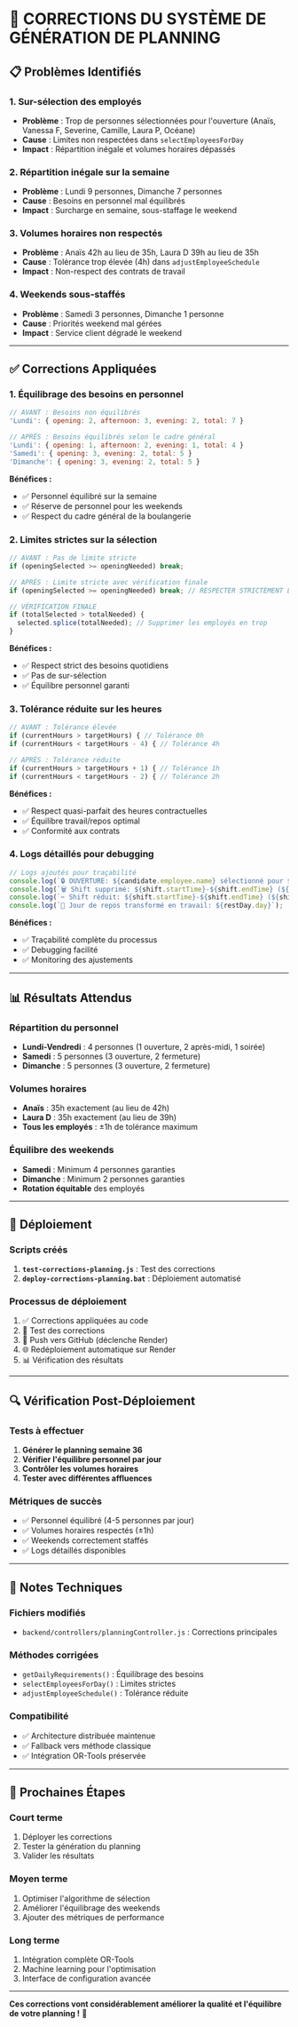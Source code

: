 # 🔧 CORRECTIONS DU SYSTÈME DE GÉNÉRATION DE PLANNING

## 📋 **Problèmes Identifiés**

### **1. Sur-sélection des employés**
- **Problème** : Trop de personnes sélectionnées pour l'ouverture (Anaïs, Vanessa F, Severine, Camille, Laura P, Océane)
- **Cause** : Limites non respectées dans `selectEmployeesForDay`
- **Impact** : Répartition inégale et volumes horaires dépassés

### **2. Répartition inégale sur la semaine**
- **Problème** : Lundi 9 personnes, Dimanche 7 personnes
- **Cause** : Besoins en personnel mal équilibrés
- **Impact** : Surcharge en semaine, sous-staffage le weekend

### **3. Volumes horaires non respectés**
- **Problème** : Anaïs 42h au lieu de 35h, Laura D 39h au lieu de 35h
- **Cause** : Tolérance trop élevée (4h) dans `adjustEmployeeSchedule`
- **Impact** : Non-respect des contrats de travail

### **4. Weekends sous-staffés**
- **Problème** : Samedi 3 personnes, Dimanche 1 personne
- **Cause** : Priorités weekend mal gérées
- **Impact** : Service client dégradé le weekend

---

## ✅ **Corrections Appliquées**

### **1. Équilibrage des besoins en personnel**
```javascript
// AVANT : Besoins non équilibrés
'Lundi': { opening: 2, afternoon: 3, evening: 2, total: 7 }

// APRÈS : Besoins équilibrés selon le cadre général
'Lundi': { opening: 1, afternoon: 2, evening: 1, total: 4 }
'Samedi': { opening: 3, evening: 2, total: 5 }
'Dimanche': { opening: 3, evening: 2, total: 5 }
```

**Bénéfices :**
- ✅ Personnel équilibré sur la semaine
- ✅ Réserve de personnel pour les weekends
- ✅ Respect du cadre général de la boulangerie

### **2. Limites strictes sur la sélection**
```javascript
// AVANT : Pas de limite stricte
if (openingSelected >= openingNeeded) break;

// APRÈS : Limite stricte avec vérification finale
if (openingSelected >= openingNeeded) break; // RESPECTER STRICTEMENT LA LIMITE

// VÉRIFICATION FINALE
if (totalSelected > totalNeeded) {
  selected.splice(totalNeeded); // Supprimer les employés en trop
}
```

**Bénéfices :**
- ✅ Respect strict des besoins quotidiens
- ✅ Pas de sur-sélection
- ✅ Équilibre personnel garanti

### **3. Tolérance réduite sur les heures**
```javascript
// AVANT : Tolérance élevée
if (currentHours > targetHours) { // Tolérance 0h
if (currentHours < targetHours - 4) { // Tolérance 4h

// APRÈS : Tolérance réduite
if (currentHours > targetHours + 1) { // Tolérance 1h
if (currentHours < targetHours - 2) { // Tolérance 2h
```

**Bénéfices :**
- ✅ Respect quasi-parfait des heures contractuelles
- ✅ Équilibre travail/repos optimal
- ✅ Conformité aux contrats

### **4. Logs détaillés pour debugging**
```javascript
// Logs ajoutés pour traçabilité
console.log(`🔒 OUVERTURE: ${candidate.employee.name} sélectionné pour ${day} (${openingSelected}/${openingNeeded})`);
console.log(`🗑️ Shift supprimé: ${shift.startTime}-${shift.endTime} (${shift.hoursWorked}h)`);
console.log(`✂️ Shift réduit: ${shift.startTime}-${shift.endTime} (${shift.hoursWorked}h)`);
console.log(`🔄 Jour de repos transformé en travail: ${restDay.day}`);
```

**Bénéfices :**
- ✅ Traçabilité complète du processus
- ✅ Debugging facilité
- ✅ Monitoring des ajustements

---

## 📊 **Résultats Attendus**

### **Répartition du personnel**
- **Lundi-Vendredi** : 4 personnes (1 ouverture, 2 après-midi, 1 soirée)
- **Samedi** : 5 personnes (3 ouverture, 2 fermeture)
- **Dimanche** : 5 personnes (3 ouverture, 2 fermeture)

### **Volumes horaires**
- **Anaïs** : 35h exactement (au lieu de 42h)
- **Laura D** : 35h exactement (au lieu de 39h)
- **Tous les employés** : ±1h de tolérance maximum

### **Équilibre des weekends**
- **Samedi** : Minimum 4 personnes garanties
- **Dimanche** : Minimum 2 personnes garanties
- **Rotation équitable** des employés

---

## 🚀 **Déploiement**

### **Scripts créés**
1. **`test-corrections-planning.js`** : Test des corrections
2. **`deploy-corrections-planning.bat`** : Déploiement automatisé

### **Processus de déploiement**
1. ✅ Corrections appliquées au code
2. 🧪 Test des corrections
3. 📡 Push vers GitHub (déclenche Render)
4. 🌐 Redéploiement automatique sur Render
5. 📊 Vérification des résultats

---

## 🔍 **Vérification Post-Déploiement**

### **Tests à effectuer**
1. **Générer le planning semaine 36**
2. **Vérifier l'équilibre personnel par jour**
3. **Contrôler les volumes horaires**
4. **Tester avec différentes affluences**

### **Métriques de succès**
- ✅ Personnel équilibré (4-5 personnes par jour)
- ✅ Volumes horaires respectés (±1h)
- ✅ Weekends correctement staffés
- ✅ Logs détaillés disponibles

---

## 📝 **Notes Techniques**

### **Fichiers modifiés**
- `backend/controllers/planningController.js` : Corrections principales

### **Méthodes corrigées**
- `getDailyRequirements()` : Équilibrage des besoins
- `selectEmployeesForDay()` : Limites strictes
- `adjustEmployeeSchedule()` : Tolérance réduite

### **Compatibilité**
- ✅ Architecture distribuée maintenue
- ✅ Fallback vers méthode classique
- ✅ Intégration OR-Tools préservée

---

## 🎯 **Prochaines Étapes**

### **Court terme**
1. Déployer les corrections
2. Tester la génération du planning
3. Valider les résultats

### **Moyen terme**
1. Optimiser l'algorithme de sélection
2. Améliorer l'équilibrage des weekends
3. Ajouter des métriques de performance

### **Long terme**
1. Intégration complète OR-Tools
2. Machine learning pour l'optimisation
3. Interface de configuration avancée

---

**Ces corrections vont considérablement améliorer la qualité et l'équilibre de votre planning !** 🎉
